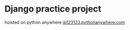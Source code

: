 # Django practice project 
hoisted on python anywhere [jp123123.pythonanywhere.com](jp123123.pythonanywhere.com)
